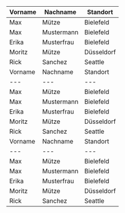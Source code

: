 Vorname		|Nachname		|Standort
---		    | ---			| ---
Max 		| Mütze			| Bielefeld
Max 		| Mustermann	| Bielefeld
Erika 		| Musterfrau	| Bielefeld
Moritz		| Mütze			| Düsseldorf
Rick		| Sanchez		| Seattle
Vorname		|Nachname		|Standort
---		    | ---			| ---
Max 		| Mütze			| Bielefeld
Max 		| Mustermann	| Bielefeld
Erika 		| Musterfrau	| Bielefeld
Moritz		| Mütze			| Düsseldorf
Rick		| Sanchez		| Seattle
Vorname		|Nachname		|Standort
---		    | ---			| ---
Max 		| Mütze			| Bielefeld
Max 		| Mustermann	| Bielefeld
Erika 		| Musterfrau	| Bielefeld
Moritz		| Mütze			| Düsseldorf
Rick		| Sanchez		| Seattle

